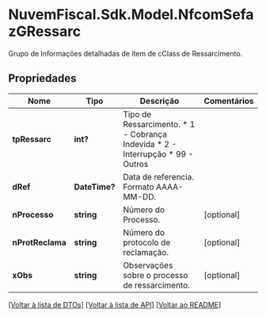 # NuvemFiscal.Sdk.Model.NfcomSefazGRessarc
Grupo de Informações detalhadas de item de cClass de Ressarcimento.

## Propriedades

Nome | Tipo | Descrição | Comentários
------------ | ------------- | ------------- | -------------
**tpRessarc** | **int?** | Tipo de Ressarcimento.  * 1 - Cobrança Indevida  * 2 - Interrupção  * 99 - Outros | 
**dRef** | **DateTime?** | Data de referencia.  Formato AAAA-MM-DD. | 
**nProcesso** | **string** | Número do Processo. | [optional] 
**nProtReclama** | **string** | Número do protocolo de reclamação. | [optional] 
**xObs** | **string** | Observações sobre o processo de ressarcimento. | [optional] 

[[Voltar à lista de DTOs]](../README.md#documentation-for-models) [[Voltar à lista de API]](../README.md#documentation-for-api-endpoints) [[Voltar ao README]](../README.md)

